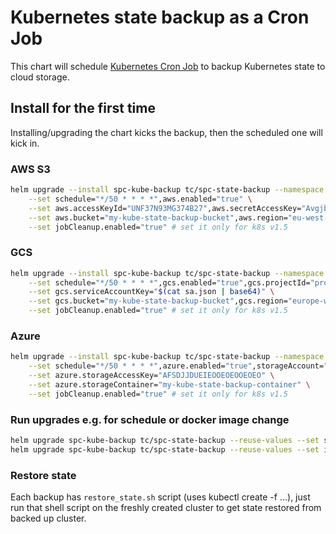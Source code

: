 # Kubernetes state backup as a Cron Job

This chart will schedule [Kubernetes Cron Job](https://kubernetes.io/docs/user-guide/cron-jobs/) to backup Kubernetes state to cloud storage.

## Install for the first time

Installing/upgrading the chart kicks the backup, then the scheduled one will kick in.

### AWS S3
```bash
helm upgrade --install spc-kube-backup tc/spc-state-backup --namespace stackpoint-system \
    --set schedule="*/50 * * * *",aws.enabled="true" \
    --set aws.accessKeyId="UNF37N93MG374B27",aws.secretAccessKey="AvgjbYndf9TMF8Y3F3J993TMTJ2309T" \
    --set aws.bucket="my-kube-state-backup-bucket",aws.region="eu-west-2" \
    --set jobCleanup.enabled="true" # set it only for k8s v1.5
```

### GCS
```bash
helm upgrade --install spc-kube-backup tc/spc-state-backup --namespace stackpoint-system \
    --set schedule="*/50 * * * *",gcs.enabled="true",gcs.projectId="project-123" \
    --set gcs.serviceAccountKey="$(cat sa.json | base64)" \
    --set gcs.bucket="my-kube-state-backup-bucket",gcs.region="europe-west1" \
    --set jobCleanup.enabled="true" # set it only for k8s v1.5
```

### Azure
```bash
helm upgrade --install spc-kube-backup tc/spc-state-backup --namespace stackpoint-system \
    --set schedule="*/50 * * * *",azure.enabled="true",storageAccount="azure_storage_account" \
    --set azure.storageAccessKey="AFSDJJDUEIEOOEOEOOEOEO" \
    --set azure.storageContainer="my-kube-state-backup-container" \
    --set jobCleanup.enabled="true" # set it only for k8s v1.5
```

### Run upgrades e.g. for schedule or docker image change
```bash
helm upgrade spc-kube-backup tc/spc-state-backup --reuse-values --set schedule="*/30 * * * *"
helm upgrade spc-kube-backup tc/spc-state-backup --reuse-values --set imageTag="0.1.11"
```

### Restore state
Each backup has `restore_state.sh` script (uses kubectl create -f ...), just run that shell script
on the freshly created cluster to get state restored from backed up cluster.
